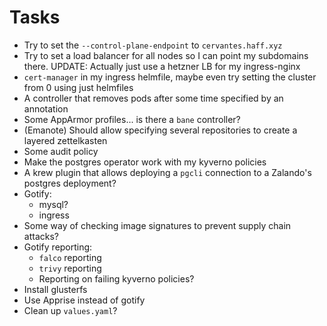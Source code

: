 # Tasks
* Try to set the `--control-plane-endpoint` to `cervantes.haff.xyz`
* Try to set a load balancer for all nodes so I can point my subdomains there. UPDATE: Actually just use a hetzner LB for my ingress-nginx
* `cert-manager` in my ingress helmfile, maybe even try setting the cluster from 0 using just helmfiles
* A controller that removes pods after some time specified by an annotation
* Some AppArmor profiles... is there a `bane` controller?
* (Emanote) Should allow specifying several repositories to create a layered zettelkasten
* Some audit policy
* Make the postgres operator work with my kyverno policies
* A krew plugin that allows deploying a `pgcli` connection to a Zalando's postgres deployment?
* Gotify:
  * mysql?
  * ingress
* Some way of checking image signatures to prevent supply chain attacks?
* Gotify reporting:
  * `falco` reporting
  * `trivy` reporting
  * Reporting on failing kyverno policies?
* Install glusterfs
* Use Apprise instead of gotify
* Clean up `values.yaml`?
